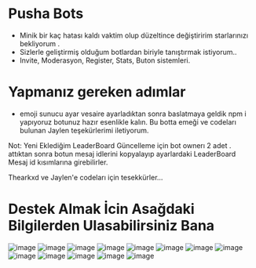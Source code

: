 # Pusha Bots

- Minik bir kaç hatası kaldı vaktim olup düzeltince değiştiririm starlarınızı bekliyorum .
- Sizlerle geliştirmiş olduğum botlardan biriyle tanıştırmak istiyorum.. 
- Invite, Moderasyon, Register, Stats, Buton sistemleri.

# Yapmanız gereken adımlar

- emoji sunucu ayar vesaire ayarladıktan sonra baslatmaya geldik npm i yapıyoruz botunuz hazır esenlikle kalın.
Bu botta emeği ve codeları bulunan Jaylen teşekürlerimi iletiyorum.

Not: Yeni Eklediğim LeaderBoard Güncelleme için bot ownerı 2 adet . attıktan sonra botun mesaj idlerini kopyalayıp ayarlardaki LeaderBoard Mesaj id kısımlarına girebilirler.

Thearkxd ve Jaylen'e codeları için tesekkürler...

# Destek Almak İcin Asağdaki Bilgilerden Ulasabilirsiniz Bana

![image](https://cdn.discordapp.com/attachments/932377086205788290/932377096884461618/unknown.png)
![image](https://cdn.discordapp.com/attachments/932377086205788290/932377204032159775/unknown.png)
![image](https://cdn.discordapp.com/attachments/932377086205788290/932377418696638615/unknown.png)
![image](https://cdn.discordapp.com/attachments/932377086205788290/932377740940836895/unknown.png)
![image](https://cdn.discordapp.com/attachments/932377086205788290/932377844305264680/unknown.png)
![image](https://cdn.discordapp.com/attachments/932377086205788290/932378283704733746/unknown.png)
![image](https://cdn.discordapp.com/attachments/932377086205788290/932378376822472704/unknown.png)
![image](https://cdn.discordapp.com/attachments/932377086205788290/932378439338561606/unknown.png)
![image](https://cdn.discordapp.com/attachments/932377086205788290/932378511161835530/unknown.png)
![image](https://cdn.discordapp.com/attachments/932377086205788290/932378589184278569/unknown.png)
![image](https://cdn.discordapp.com/attachments/932377086205788290/932378752246235166/unknown.png)
![image](https://cdn.discordapp.com/attachments/932377086205788290/932380060466413708/unknown.png)
![image](https://cdn.discordapp.com/attachments/932377086205788290/932380333821804564/unknown.png)

